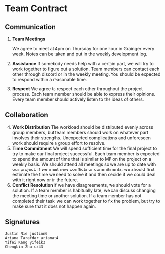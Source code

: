# Team Contract

## Communication
1. **Team Meetings** 

    We agree to meet at 4pm on Thursday for one hour in Grainger every week. Notes can be taken and put in the weekly development log.
2. **Assistance** 
    If somebody needs help with a certain part, we will try to work together to figure out a solution. Team members can contact each other through discord or in the weekly meeting. You should be expected to respond within a reasonable time.
3. **Respect** 
    We agree to respect each other throughout the project process. Each team member should be able to express their opinions. Every team member should actively listen to the ideas of others.
## Collaboration

4. **Work Distribution** 
    The workload should be distributed evenly across group members, but team members should work on whatever part involves their strengths. Unexpected complications and unforeseen work should require a group effort to resolve.
5. **Time Commitment** 
    We will spend sufficient time for the final project to try to make our final project successful. Each team member is expected to spend the amount of time that is similar to MP on the project on a weekly basis. We should attend all meetings so we are up to date with our project. If we meet new conflicts or commitments, we should first estimate the time we need to solve it and then decide if we could deal with it right now or in the future.
6. **Conflict Resolution** 
    If we have disagreements, we should vote for a solution. If a team member is habitually late, we can discuss changing the meeting time or another solution. If a team member has not completed their task, we can work together to fix the problem, but try to make sure that it does not happen again.
## Signatures
    Justin Nie justinn6
    Ariana Tarafdar arianat4
    Yifei Kang yifeik3
    Chengbin Zhu cz43
